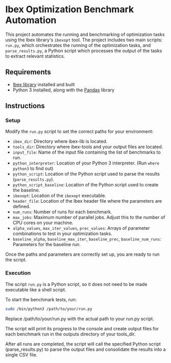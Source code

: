 # Ibex Optimization Benchmark Automation

This project automates the running and benchmarking of optimization tasks using the Ibex library's `ibexopt` tool. The project includes two main scripts: `run.py`, which orchestrates the running of the optimization tasks, and `parse_results.py`, a Python script which processes the output of the tasks to extract relevant statistics.

## Requirements

- [Ibex library](http://www.ibex-lib.org/) installed and built
- Python 3 installed, along with the [Pandas](https://pandas.pydata.org/) library

## Instructions

### Setup

Modify the `run.py` script to set the correct paths for your environment:

- `ibex_dir`: Directory where ibex-lib is located.
- `tools_dir`: Directory where ibex-tools and your output files are located.
- `input_file`: Name of the input file containing the list of benchmarks to run.
- `python_interpreter`: Location of your Python 3 interpreter. (Run `where python3` to find out)
- `python_script`: Location of the Python script used to parse the results (`parse_results.py`).
- `python_script_baseline`: Location of the Python script used to create the baseline.
- `ibexopt`: Location of the `ibexopt` executable.
- `header_file`: Location of the Ibex header file where the parameters are defined.
- `num_runs`: Number of runs for each benchmark.
- `max_jobs`: Maximum number of parallel jobs. Adjust this to the number of CPU cores on your machine.
- `alpha_values`, `max_iter_values`, `prec_values`: Arrays of parameter combinations to test in your optimization tasks.
- `baseline_alpha`, `baseline_max_iter`, `baseline_prec`, `baseline_num_runs`: Parameters for the baseline run.

Once the paths and parameters are correctly set up, you are ready to run the script.

### Execution

The script `run.py` is a Python script, so it does not need to be made executable like a shell script.

To start the benchmark tests, run:

```bash
sudo /bin/python3 /path/to/your/run.py
```

Replace /path/to/your/run.py with the actual path to your run.py script.

The script will print its progress to the console and create output files for each benchmark run in the outputs directory of your tools_dir.

After all runs are completed, the script will call the specified Python script (parse_results.py) to parse the output files and consolidate the results into a single CSV file.
